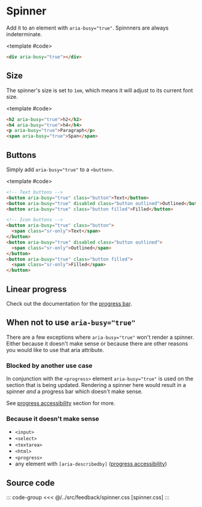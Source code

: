 <script setup>
import Example from "../../.vitepress/theme/app/components/Example.vue"
</script>

# Spinner

Add it to an element with `aria-busy="true"`. Spinnners are always indeterminate.

<Example>
<template #example>
<div aria-busy="true"></div>
</template>

<template #code>

```html
<div aria-busy="true"></div>
```

</template>
</Example>

## Size

The spinner's size is set to `1em`, which means it will adjust to its current font size.

<Example direction="stack">
<template #example>
<h2 aria-busy="true">h2</h2>
<h4 aria-busy="true">h4</h4>
<p aria-busy="true">Paragraph</p>
<span aria-busy="true">Span</span>
<a aria-busy="true" class="link">Link</a>
</template>

<template #code>

```html
<h2 aria-busy="true">h2</h2>
<h4 aria-busy="true">h4</h4>
<p aria-busy="true">Paragraph</p>
<span aria-busy="true">Span</span>
```

</template>
</Example>

## Buttons

Simply add `aria-busy="true"` to a `<button>`.

<Example direction="stack">
<template #example>
<div class="row">
	<button aria-busy="true" class="button">Text</button>
	<button aria-busy="true" disabled class="button outlined">Outlined</button>
	<button aria-busy="true" class="button filled">Filled</button>
</div>

<div class="row">
	<button aria-busy="true" class="button"><span class="sr-only">Text</span></button>
	<button aria-busy="true" disabled class="button outlined"><span class="sr-only">Outlined</span></button>
	<button aria-busy="true" class="button filled"><span class="sr-only">Filled</span></button>
</div>

</template>

<template #code>

```html
<!-- Text buttons -->
<button aria-busy="true" class="button">Text</button>
<button aria-busy="true" disabled class="button outlined">Outlined</button>
<button aria-busy="true" class="button filled">Filled</button>

<!-- Icon buttons -->
<button aria-busy="true" class="button">
  <span class="sr-only">Text</span>
</button>
<button aria-busy="true" disabled class="button outlined">
  <span class="sr-only">Outlined</span>
</button>
<button aria-busy="true" class="button filled">
  <span class="sr-only">Filled</span>
</button>
```

</template>
</Example>

## Linear progress

Check out the documentation for the [progress bar](/components/feedback/progress).

## When not to use `aria-busy="true"`

There are a few exceptions where `aria-busy="true"` won't render a spinner. Either because it doesn't make sense or because there are other reasons you would like to use that aria attribute.

### Blocked by another use case

In conjunction with the `<progress>` element `aria-busy="true"` is used on the section that is being updated. Rendering a spinner here would result in a spinner _and_ a progress bar which doesn't make sense.

See [progress accessibility](/components/feedback/progress#accessibility) section for more.

### Because it doesn't make sense

- `<input>`
- `<select>`
- `<textarea>`
- `<html>`
- `<progress>`
- any element with `[aria-describedby]` ([progress accessibility](/components/feedback/progress#accessibility))

## Source code

::: code-group
<<< @/../src/feedback/spinner.css [spinner.css]
:::
